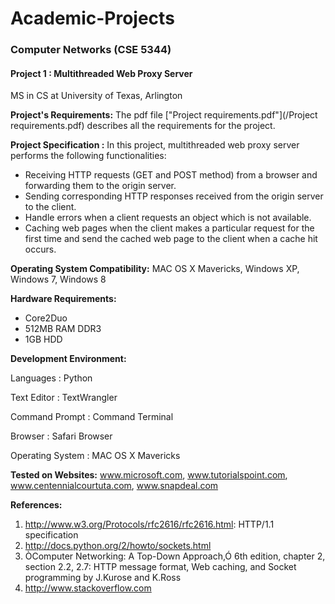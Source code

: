 # Academic-Projects
### Computer Networks (CSE 5344)
#### Project 1 : Multithreaded Web Proxy Server
MS in CS at University of Texas, Arlington

**Project's Requirements:** The pdf file ["Project requirements.pdf"](/Project requirements.pdf) describes all the requirements for the project.

**Project Specification :** In this project, multithreaded web proxy server performs the following functionalities:

* Receiving HTTP requests (GET and POST method) from a browser and forwarding them to the origin server.
* Sending corresponding HTTP responses received from the origin server to the client.
* Handle errors when a client requests an object which is not available.
* Caching web pages when the client makes a particular request for the first time and send the cached web page to the client when a cache hit occurs.

**Operating System Compatibility:** MAC OS X Mavericks, Windows XP, Windows 7, Windows 8

**Hardware Requirements:**

* Core2Duo
* 512MB RAM DDR3
* 1GB HDD

**Development Environment:**

Languages  	     : Python 

Text Editor      : TextWrangler

Command Prompt   : Command Terminal

Browser          : Safari Browser

Operating System : MAC OS X Mavericks

**Tested on Websites:** www.microsoft.com, www.tutorialspoint.com, www.centennialcourtuta.com, www.snapdeal.com

**References:**

1. http://www.w3.org/Protocols/rfc2616/rfc2616.html: HTTP/1.1 specification
2. http://docs.python.org/2/howto/sockets.html
3. ÒComputer Networking: A Top-Down Approach,Ó 6th edition, chapter 2, section 2.2, 2.7: HTTP message format, Web caching, and Socket programming by J.Kurose and K.Ross
4. http://www.stackoverflow.com